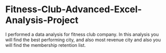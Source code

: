 # Fitness-Club-Advanced-Excel-Analysis-Project
I performed a data analysis for fitness club company. In this analysis you will find the best performing city, and also most revenue city and  also you will find the membership retention list.
